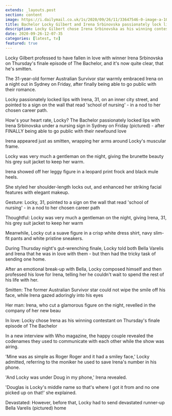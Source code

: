 ```yaml
---
extends: _layouts.post
section: content
image: https://i.dailymail.co.uk/1s/2020/09/26/11/33647546-0-image-a-107_1601116891751.jpg 
title: Bachelor Locky Gilbert and Irena Srbinovska passionately lock lips 
description: Locky Gilbert chose Irena Srbinovska as his winning contestant on Thursday nights episode of The Bachelor. 
date: 2020-09-26-12-07-35 
categories: [latest, tv] 
featured: true 
--- 
```

Locky Gilbert professed to have fallen in love with winner Irena Srbinovska on Thursday's finale episode of The Bachelor, and it's now quite clear, that he's smitten.

The 31-year-old former Australian Survivor star warmly embraced Irena on a night out in Sydney on Friday, after finally being able to go public with their romance.

Locky passionately locked lips with Irena, 31, on an inner city street, and pointed to a sign on the wall that read 'school of nursing' - in a nod to her chosen career path.  

How's your heart rate, Locky? The Bachelor passionately locked lips with Irena Srbinovska under a nursing sign in Sydney on Friday (pictured) - after FINALLY being able to go public with their newfound love

Irena appeared just as smitten, wrapping her arms around Locky's muscular frame.

Locky was very much a gentleman on the night, giving the brunette beauty his grey suit jacket to keep her warm.

Irena showed off her leggy figure in a leopard print frock and black mule heels.

She styled her shoulder-length locks out, and enhanced her striking facial features with elegant makeup.

Gesture: Locky, 31, pointed to a sign on the wall that read 'school of nursing' - in a nod to her chosen career path 

Thoughtful: Locky was very much a gentleman on the night, giving Irena, 31, his grey suit jacket to keep her warm 

Meanwhile, Locky cut a suave figure in a crisp white dress shirt, navy slim-fit pants and white pristine sneakers. 

During Thursday night's gut-wrenching finale, Locky told both Bella Varelis and Irena that he was in love with them - but then had the tricky task of sending one home.

After an emotional break-up with Bella, Locky composed himself and then professed his love for Irena, telling her he couldn't wait to spend the rest of his life with her. 

Smitten: The former Australian Survivor star could not wipe the smile off his face, while Irena gazed adoringly into his eyes 

Her man: Irena, who cut a glamorous figure on the night, revelled in the company of her new beau 

In love: Locky chose Irena as his winning contestant on Thursday's finale episode of The Bachelor 

In a new interview with Who magazine, the happy couple revealed the codenames they used to communicate with each other while the show was airing.   

'Mine was as simple as Roger Roger and it had a smiley face,' Locky admitted, referring to the moniker he used to save Irena's number in his phone.

'And Locky was under Doug in my phone,' Irena revealed.  

'Douglas is Locky's middle name so that's where I got it from and no one picked up on that!' she explained.

Devastated: However, before that, Locky had to send devastated runner-up Bella Varelis (pictured) home 

